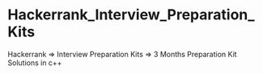 # Hackerrank_Interview_Preparation_Kits
Hackerrank => Interview Preparation Kits => 3 Months Preparation Kit 
Solutions in c++
